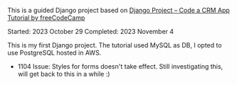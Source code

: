 This is a guided Django project based on <a href="https://www.youtube.com/watch?v=t10QcFx7d5k">Django Project – Code a CRM App Tutorial by freeCodeCamp</a>

Started: 2023 October 29
Completed: 2023 November 4

This is my first Django project. The tutorial used MySQL as DB, I opted to use PostgreSQL hosted in AWS.

- 1104 Issue: Styles for forms doesn't take effect. Still investigating this, will get back to this in a while :)

